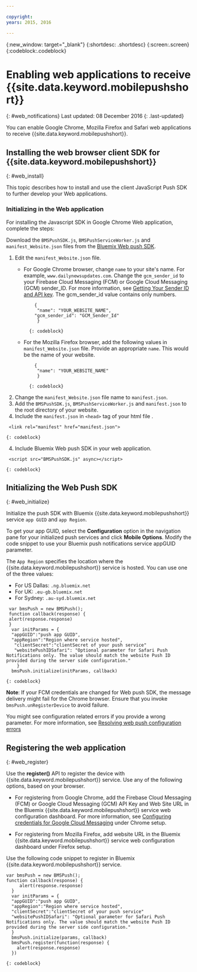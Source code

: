 ```yaml
---

copyright:
years: 2015, 2016

---
```


{:new_window: target="_blank"}
{:shortdesc: .shortdesc}
{:screen:.screen}
{:codeblock:.codeblock}

# Enabling web applications to receive {{site.data.keyword.mobilepushshort}}
{: #web_notifications}
Last updated: 08 December 2016
{: .last-updated}

You can enable Google Chrome, Mozilla Firefox and Safari web applications to receive {{site.data.keyword.mobilepushshort}}.

## Installing the web browser client SDK for {{site.data.keyword.mobilepushshort}}
{: #web_install}

This topic describes how to install and use the client JavaScript Push SDK to further develop your Web applications.

### Initializing in the Web application

For installing the Javascript SDK in Google Chrome Web application, complete the steps:

Download the `BMSPushSDK.js`, `BMSPushServiceWorker.js` and `manifest_Website.json` files from the [Bluemix Web push SDK](https://codeload.github.com/ibm-bluemix-mobile-services/bms-clientsdk-javascript-webpush/zip/master).

1. Edit the `manifest_Website.json` file.
	- For Google Chrome browser, change `name` to your site's name. For example, `www.dailynewsupdates.com`. Change the `gcm_sender_id` to your Firebase Cloud Messaging (FCM) or Google Cloud Messaging (GCM) sender_ID. For more information, see [Getting Your Sender ID and API key](t_push_provider_android.html). The gcm_sender_id value contains only numbers.

		```
 			{
 			 "name": "YOUR_WEBSITE_NAME",
  			"gcm_sender_id": "GCM_Sender_Id"
			 }
		```
    		{: codeblock}
 
	- For the Mozilla Firefox browser, add the following values in `manifest_Website.json` file. Provide an appropriate `name`. This would be the name of your website.

		```
			{
 			 "name": "YOUR_WEBSITE_NAME"
			 }
		```
    		{: codeblock}

2. Change the `manifest_Website.json` file name to `manifest.json`.
3. Add the `BMSPushSDK.js`, `BMSPushServiceWorker.js` and `manifest.json` to the  root directory of your website.
3. Include the `manifest.json` in ``<head>`` tag of your html file .
```
 <link rel="manifest" href="manifest.json">
```
    {: codeblock}
4. Include Bluemix Web push SDK in your web application.
```
 <script src="BMSPushSDK.js" async></script>
```
    {: codeblock}

## Initializing the Web Push SDK 
{: #web_initialize}

Initialize the push SDK with Bluemix {{site.data.keyword.mobilepushshort}} service `app GUID` and `app Region`.  

To get your app GUID, select the **Configuration** option in the navigation pane for your initialized push services and click **Mobile Options**. Modify the code snippet to use your Bluemix push notifications service appGUID parameter.

The `App Region` specifies the location where the {{site.data.keyword.mobilepushshort}} service is hosted. You can use one of the three values:

 - For US Dallas:	 `.ng.bluemix.net`
 - For UK:			 `.eu-gb.bluemix.net`
 - For Sydney:		 `.au-syd.bluemix.net`

```
 var bmsPush = new BMSPush();
 function callback(response) {
 alert(response.response)
 }
  var initParams = {
  "appGUID":"push app GUID",
  "appRegion":"Region where service hosted",
   "clientSecret":"clientSecret of your push service"
   "websitePushIDSafari": "Optional parameter for Safari Push Notifications only. The value should match the website Push ID provided during the server side configuration."
    }
  bmsPush.initialize(initParams, callback)
```
	{: codeblock}

**Note**: If your FCM credentials are changed for Web push SDK, the message delivery might fail for the Chrome browser. Ensure that you invoke `bmsPush.unRegisterDevice` to avoid failure.

You might see configuration related errors if you provide a wrong parameter. For more information, see [Resolving web push configuration errors](troubleshooting_config_errors.html)

## Registering the web application
{: #web_register}

Use the **register()** API to register the device with {{site.data.keyword.mobilepushshort}} service. Use any of the following options, based on your browser.

- For registering from Google Chrome, add the Firebase Cloud Messaging (FCM) or Google Cloud Messaging (GCM) API Key and Web Site URL in the Bluemix {{site.data.keyword.mobilepushshort}} service web configuration dashboard. For more information, see [Configuring credentials for Google Cloud Messaging](t_push_provider_android.html) under Chrome setup.

- For registering from Mozilla Firefox, add website URL in the Bluemix {{site.data.keyword.mobilepushshort}} service web configuration dashboard under Firefox setup.

Use the following code snippet to register in Bluemix {{site.data.keyword.mobilepushshort}} service.
```
var bmsPush = new BMSPush();
function callback(response) {
     alert(response.response)
  }
  var initParams = {
  "appGUID":"push app GUID",
  "appRegion":"Region where service hosted",
  "clientSecret":"clientSecret of your push service"
  "websitePushIDSafari": "Optional parameter for Safari Push Notifications only. The value should match the website Push ID provided during the server side configuration."
  }
  bmsPush.initialize(params, callback)
  bmsPush.register(function(response) {
    alert(response.response)
  })
```
    {: codeblock}





